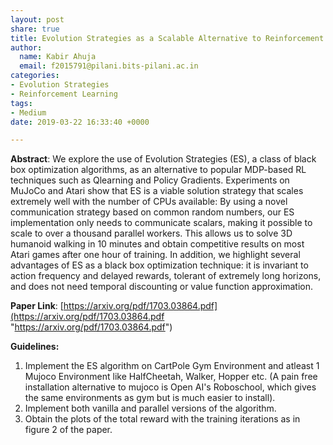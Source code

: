 ```yaml
---
layout: post
share: true
title: Evolution Strategies as a Scalable Alternative to Reinforcement Learning
author:
  name: Kabir Ahuja
  email: f2015791@pilani.bits-pilani.ac.in
categories:
- Evolution Strategies
- Reinforcement Learning
tags:
- Medium
date: 2019-03-22 16:33:40 +0000

---
```

**Abstract**: We explore the use of Evolution Strategies (ES), a class of black box optimization algorithms, as an alternative to popular MDP-based RL techniques such as Qlearning and Policy Gradients. Experiments on MuJoCo and Atari show that ES is a viable solution strategy that scales extremely well with the number of CPUs available: By using a novel communication strategy based on common random numbers, our ES implementation only needs to communicate scalars, making it possible to scale to over a thousand parallel workers. This allows us to solve 3D humanoid walking in 10 minutes and obtain competitive results on most Atari games after one hour of training. In addition, we highlight several advantages of ES as a black box optimization technique: it is invariant to action frequency and delayed rewards, tolerant of extremely long horizons, and does not need temporal discounting or value function approximation.

**Paper Link**: [https://arxiv.org/pdf/1703.03864.pdf](https://arxiv.org/pdf/1703.03864.pdf "https://arxiv.org/pdf/1703.03864.pdf")

**Guidelines:**

1. Implement the ES algorithm on CartPole Gym Environment and atleast 1 Mujoco Environment like HalfCheetah, Walker, Hopper etc. (A pain free installation alternative to mujoco is Open AI's Roboschool, which gives the same environments as gym but is much easier to install).
2. Implement both vanilla and parallel versions of the algorithm.
3. Obtain the plots of the total reward with the training iterations as in figure 2 of the paper. 